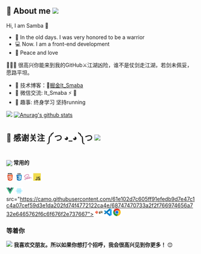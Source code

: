 ## 🦀 About me <img src="https://emojis.slackmojis.com/emojis/images/1621024394/39092/cat-roll.gif?1621024394" width="28" />


Hi, I am Samba 👋

- 🫡  In the old days. I was very honored to be a warrior
- 💻  Now. I am a front-end development
- 🧬 Peace and love



 🎉🎉🎉 
很高兴你能来到我的GitHub⚔江湖凶险，谁不是仗剑走江湖，若剑未佩妥，愿路平坦。

- 🏡 技术博客：🌱<a href="https://juejin.cn/user/3702810895451783" target="_blank">掘金It_Smaba</a> 
- 💬 微信交流: It_Smaba ⚡ 🫰
- 🤔 趣事: 终身学习 坚持running 

![](https://raw.githubusercontent.com/thinkingthigh/thinkingthigh/main/assets/github-contribution-grid-snake.svg)
[![Anurag's github stats](https://github-readme-stats.vercel.app/api?username=zhanghuize-git)](https://github.com/anuraghazra/github-readme-stats)

## 🤡 感谢关注  ༼ つ ◕_◕ ༽つ <img src="https://emojis.slackmojis.com/emojis/images/1588315024/8823/hyperkitty.gif?1588315024" width="30" /> 

#### <img align='center' src='https://github.com/mayankchaudhary26/Cool-Readme-ideas/blob/master/data/chill%20scene.gif' width='50'> 常用的 

<code><img height="20" src="https://raw.githubusercontent.com/github/explore/80688e429a7d4ef2fca1e82350fe8e3517d3494d/topics/html/html.png"></code>
<code><img height="20" src="https://raw.githubusercontent.com/github/explore/80688e429a7d4ef2fca1e82350fe8e3517d3494d/topics/css/css.png"></code>
<code><img height="20" src="https://raw.githubusercontent.com/github/explore/80688e429a7d4ef2fca1e82350fe8e3517d3494d/topics/sass/sass.png"></code>
<code><img height="20" src="https://raw.githubusercontent.com/github/explore/80688e429a7d4ef2fca1e82350fe8e3517d3494d/topics/javascript/javascript.png"></code>

<code><img height="20" src="https://raw.githubusercontent.com/github/explore/80688e429a7d4ef2fca1e82350fe8e3517d3494d/topics/vue/vue.png"></code>
<code><img height="20" src="https://raw.githubusercontent.com/github/explore/80688e429a7d4ef2fca1e82350fe8e3517d3494d/topics/react/react.png"></code>
src="https://camo.githubusercontent.com/61e102d7c605ff91efedb9d7e47c1c4a07cef59d3e1da202fd74f4772122ca4e/68747470733a2f2f766974656a732e6465762f6c6f676f2e737667"></code>
<code><img height="20" src="https://raw.githubusercontent.com/github/explore/80688e429a7d4ef2fca1e82350fe8e3517d3494d/topics/git/git.png"></code>
<code><img height="20" src="https://raw.githubusercontent.com/github/explore/80688e429a7d4ef2fca1e82350fe8e3517d3494d/topics/visual-studio-code/visual-studio-code.png"></code>
<code><img height="20" src="https://raw.githubusercontent.com/github/explore/80688e429a7d4ef2fca1e82350fe8e3517d3494d/topics/chrome/chrome.png"></code>

### 等着你

<img src="https://media.giphy.com/media/LnQjpWaON8nhr21vNW/giphy.gif" width="60"> <b>我喜欢交朋友。所以如果你想打个招呼，我会很高兴见到你更多！ </b> 😊</em>
